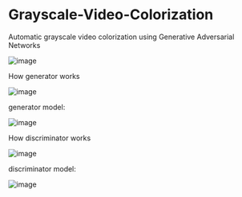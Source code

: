 # Grayscale-Video-Colorization
Automatic grayscale video colorization using Generative Adversarial Networks

![image](https://user-images.githubusercontent.com/43823510/194332841-2667363c-4233-4090-9d96-3dbfee00660c.png)

How generator works

![image](https://user-images.githubusercontent.com/43823510/194333096-eb008c98-848f-4cde-bf5a-55f48e2fb76b.png)

generator model:

![image](https://user-images.githubusercontent.com/43823510/194333197-fa1ac7b2-3a45-4b6b-8721-9986f80c4cf9.png)

How discriminator works

![image](https://user-images.githubusercontent.com/43823510/194333277-270938a0-dc71-4731-8c5e-b74c2333c52a.png)

discriminator model:

![image](https://user-images.githubusercontent.com/43823510/194333354-2e5ba228-cd8a-4158-83dd-7513d2176343.png)
